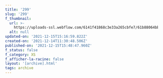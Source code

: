 ```yaml
---
title: '299'
slug: '299'
f_thumbnail:
  url: >-
    https://uploads-ssl.webflow.com/6141f41868c3e33a265cbfe7/61b88064bb8a5a96716dbf51_299.jpg
  alt: null
updated-on: '2021-12-15T15:16:59.822Z'
created-on: '2021-12-14T11:30:48.506Z'
published-on: '2021-12-15T15:48:47.960Z'
f_status: false
f_category: XS
f_afficher-la-racine: false
layout: '[archive].html'
tags: archive
---
```



